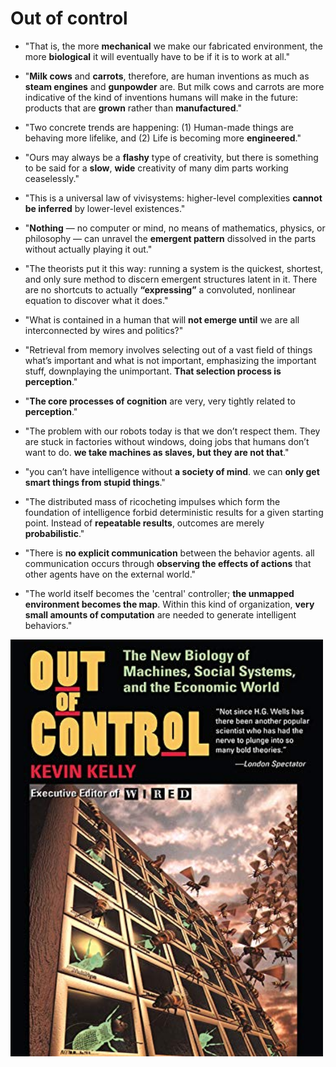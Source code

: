 # Out of control

* "That is, the more **mechanical** we make our fabricated environment, the more **biological** it will eventually have to be if it is to work at all."

* "**Milk cows** and **carrots**, therefore, are human inventions as much as **steam engines** and **gunpowder** are. But milk cows and carrots are more indicative of the kind of inventions humans will make in the future: products that are **grown** rather than **manufactured**."

* "Two concrete trends are happening: (1) Human-made things are behaving more lifelike, and (2) Life is becoming more **engineered**."

* "Ours may always be a **flashy** type of creativity, but there is something to be said for a **slow**, **wide** creativity of many dim parts working ceaselessly."

* "This is a universal law of vivisystems: higher-level complexities **cannot be inferred** by lower-level existences."

* "**Nothing** — no computer or mind, no means of mathematics, physics, or philosophy — can unravel the **emergent pattern** dissolved in the parts without actually playing it out."

* "The theorists put it this way: running a system is the quickest, shortest, and only sure method to discern emergent structures latent in it. There are no shortcuts to actually **“expressing”** a convoluted, nonlinear equation to discover what it does."

* "What is contained in a human that will **not emerge until** we are all interconnected by wires and politics?"

* "Retrieval from memory involves selecting out of a vast field of things what’s important and what is not important, emphasizing the important stuff, downplaying the unimportant. **That selection process is perception**."

* "**The core processes of cognition** are very, very tightly related to **perception**."

* "The problem with our robots today is that we don’t respect them. They are stuck in factories without windows, doing jobs that humans don’t want to do. **we take machines as slaves, but they are not that**."

* "you can’t have intelligence without **a society of mind**. we can **only get smart things from stupid things**."

* "The distributed mass of ricocheting impulses which form the foundation of intelligence forbid deterministic results for
a given starting point. Instead of **repeatable results**, outcomes are merely **probabilistic**."

* "There is **no explicit communication** between the behavior agents. all communication occurs through **observing the effects of actions** that other agents have on the external world."

* "The world itself becomes the 'central' controller; **the unmapped environment becomes the map**. Within this kind of organization, **very small amounts of computation** are needed to generate intelligent behaviors."

<p float="left">
	<img src="./pix/out-of-control.jpg" width="500" />
</p>
